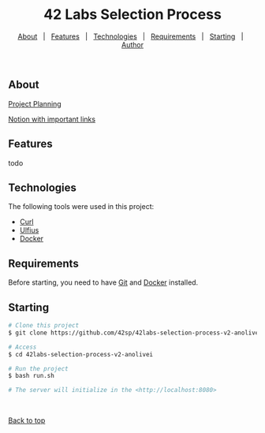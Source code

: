 <h1 align="center">42 Labs Selection Process</h1>

<p align="center">

</p>


<p align="center">
  <a href="#about">About</a> &#xa0; | &#xa0; 
  <a href="#sparkles-features">Features</a> &#xa0; | &#xa0;
  <a href="#rocket-technologies">Technologies</a> &#xa0; | &#xa0;
  <a href="#requirements">Requirements</a> &#xa0; | &#xa0;
  <a href="#starting">Starting</a> &#xa0; | &#xa0;
  <a href="https://github.com/anolivei" target="_blank">Author</a>
</p>

<br>

## About ##

[Project Planning](https://tree.taiga.io/project/anolivei-42-labs/timeline)

[Notion with important links](https://www.notion.so/42-Labs-69ad2915d4f44ec1825bad69779d696b)

## Features ##

todo

## Technologies ##

The following tools were used in this project:

- [Curl](https://curl.se/libcurl/)
- [Ulfius](https://babelouest.github.io/ulfius/)
- [Docker](https://www.docker.com/)

## Requirements ##

Before starting, you need to have [Git](https://git-scm.com) and [Docker](https://docs.docker.com/engine/install/) installed.

## Starting ##

```bash
# Clone this project
$ git clone https://github.com/42sp/42labs-selection-process-v2-anolivei

# Access
$ cd 42labs-selection-process-v2-anolivei

# Run the project
$ bash run.sh

# The server will initialize in the <http://localhost:8080>
```

&#xa0;

<a href="#top">Back to top</a>
